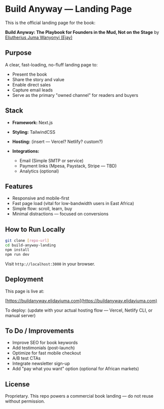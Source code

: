 # Build Anyway — Landing Page

This is the official landing page for the book:

**Build Anyway: The Playbook for Founders in the Mud, Not on the Stage**
by [Eliutherius Juma Wanyonyi (Ejay)](https://elidayjuma.com)

## Purpose

A clear, fast-loading, no-fluff landing page to:

- Present the book
- Share the story and value
- Enable direct sales
- Capture email leads
- Serve as the primary "owned channel" for readers and buyers

## Stack

- **Framework:** Next.js
- **Styling:** TailwindCSS
- **Hosting:** (insert — Vercel? Netlify? custom?)
- **Integrations:**

  - Email (Simple SMTP or service)
  - Payment links (Mpesa, Paystack, Stripe — TBD)
  - Analytics (optional)

## Features

- Responsive and mobile-first
- Fast page load (vital for low-bandwidth users in East Africa)
- Simple flow: scroll, learn, buy
- Minimal distractions — focused on conversions

## How to Run Locally

```bash
git clone [repo-url]
cd build-anyway-landing
npm install
npm run dev
```

Visit `http://localhost:3000` in your browser.

## Deployment

This page is live at:

[https://buildanyway.elidayjuma.com](https://buildanyway.elidayjuma.com)

To deploy:
(update with your actual hosting flow — Vercel, Netlify CLI, or manual server)

## To Do / Improvements

- Improve SEO for book keywords
- Add testimonials (post-launch)
- Optimize for fast mobile checkout
- A/B test CTAs
- Integrate newsletter sign-up
- Add "pay what you want" option (optional for African markets)

## License

Proprietary. This repo powers a commercial book landing — do not reuse without permission.
